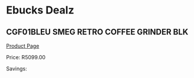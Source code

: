 
# Ebucks Dealz
## CGF01BLEU SMEG RETRO COFFEE GRINDER BLK
[Product Page](https://www.ebucks.com/web/shop/productSelected.do?prodId=1169632355&catId=704984897)

Price: R5099.00

Savings: 


	